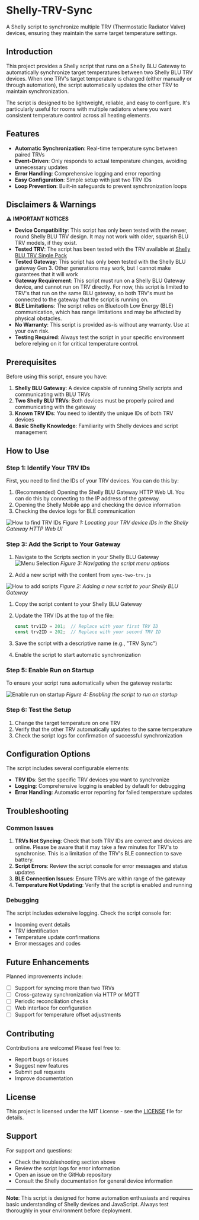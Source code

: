 # Shelly-TRV-Sync

A Shelly script to synchronize multiple TRV (Thermostatic Radiator Valve) devices, ensuring they maintain the same target temperature settings.

## Introduction

This project provides a Shelly script that runs on a Shelly BLU Gateway to automatically synchronize target temperatures between two Shelly BLU TRV devices. When one TRV's target temperature is changed (either manually or through automation), the script automatically updates the other TRV to maintain synchronization.

The script is designed to be lightweight, reliable, and easy to configure. It's particularly useful for rooms with multiple radiators where you want consistent temperature control across all heating elements.

## Features

- **Automatic Synchronization**: Real-time temperature sync between paired TRVs
- **Event-Driven**: Only responds to actual temperature changes, avoiding unnecessary updates
- **Error Handling**: Comprehensive logging and error reporting
- **Easy Configuration**: Simple setup with just two TRV IDs
- **Loop Prevention**: Built-in safeguards to prevent synchronization loops

## Disclaimers & Warnings

⚠️ **IMPORTANT NOTICES**

- **Device Compatibility**: This script has only been tested with the newer, round Shelly BLU TRV design. It may not work with older, squarish BLU TRV models, if they exist.
- **Tested TRV**: The script has been tested with the TRV available at [Shelly BLU TRV Single Pack](https://www.shelly.com/products/shelly-blu-trv-single-pack)
- **Tested Gateway**: This script has only been tested with the Shelly BLU gateway Gen 3. Other generations may work, but I cannot make gurantees that it will work
- **Gateway Requirement**: This script must run on a Shelly BLU Gateway device, and cannot run on TRV directly. For now, this script is limited to TRV's that run on the same BLU gateway, so both TRV's must be connected to the gateway that the script is running on. 
- **BLE Limitations**: The script relies on Bluetooth Low Energy (BLE) communication, which has range limitations and may be affected by physical obstacles.
- **No Warranty**: This script is provided as-is without any warranty. Use at your own risk.
- **Testing Required**: Always test the script in your specific environment before relying on it for critical temperature control.

## Prerequisites

Before using this script, ensure you have:

1. **Shelly BLU Gateway**: A device capable of running Shelly scripts and communicating with BLU TRVs
2. **Two Shelly BLU TRVs**: Both devices must be properly paired and communicating with the gateway
3. **Known TRV IDs**: You need to identify the unique IDs of both TRV devices
4. **Basic Shelly Knowledge**: Familiarity with Shelly devices and script management

## How to Use

### Step 1: Identify Your TRV IDs

First, you need to find the IDs of your TRV devices. You can do this by:

1. (Recommended) Opening the Shelly BLU Gateway HTTP Web UI. You can do this by connecting to the IP address of the gateway.
2. Opening the Shelly Mobile app and checking the device information
3. Checking the device logs for BLE communication

![How to find TRV IDs](Images/README/How-to-find-id's.png)
*Figure 1: Locating your TRV device IDs in the Shelly Gateway HTTP Web UI*


### Step 3: Add the Script to Your Gateway

1. Navigate to the Scripts section in your Shelly BLU Gateway
![Menu Selection](Images/README/Menu-Selection.png)
*Figure 3: Navigating the script menu options*

2. Add a new script with the content from `sync-two-trv.js`

![How to add scripts](Images/README/How-to-add-Scripts.png)
*Figure 2: Adding a new script to your Shelly BLU Gateway*


1. Copy the script content to your Shelly BLU Gateway
2. Update the TRV IDs at the top of the file:
   ```javascript
   const trv1ID = 201;  // Replace with your first TRV ID
   const trv2ID = 202;  // Replace with your second TRV ID
   ```

2. Save the script with a descriptive name (e.g., "TRV Sync")
3. Enable the script to start automatic synchronization



### Step 5: Enable Run on Startup

To ensure your script runs automatically when the gateway restarts:

![Enable run on startup](Images/README/Enable-run-on-startup.png)
*Figure 4: Enabling the script to run on startup*

### Step 6: Test the Setup

1. Change the target temperature on one TRV
2. Verify that the other TRV automatically updates to the same temperature
3. Check the script logs for confirmation of successful synchronization

## Configuration Options

The script includes several configurable elements:

- **TRV IDs**: Set the specific TRV devices you want to synchronize
- **Logging**: Comprehensive logging is enabled by default for debugging
- **Error Handling**: Automatic error reporting for failed temperature updates

## Troubleshooting

### Common Issues

1. **TRVs Not Syncing**: Check that both TRV IDs are correct and devices are online. Please be aware that it may take a few minutes for TRV's to synchronise. This is a limitation of the TRV's BLE connection to save battery.
2. **Script Errors**: Review the script console for error messages and status updates
3. **BLE Connection Issues**: Ensure TRVs are within range of the gateway
4. **Temperature Not Updating**: Verify that the script is enabled and running

### Debugging

The script includes extensive logging. Check the script console for:
- Incoming event details
- TRV identification
- Temperature update confirmations
- Error messages and codes

## Future Enhancements

Planned improvements include:

- [ ] Support for syncing more than two TRVs
- [ ] Cross-gateway synchronization via HTTP or MQTT
- [ ] Periodic reconciliation checks
- [ ] Web interface for configuration
- [ ] Support for temperature offset adjustments

## Contributing

Contributions are welcome! Please feel free to:
- Report bugs or issues
- Suggest new features
- Submit pull requests
- Improve documentation

## License

This project is licensed under the MIT License - see the [LICENSE](LICENSE) file for details.

## Support

For support and questions:
- Check the troubleshooting section above
- Review the script logs for error information
- Open an issue on the GitHub repository
- Consult the Shelly documentation for general device information

---

**Note**: This script is designed for home automation enthusiasts and requires basic understanding of Shelly devices and JavaScript. Always test thoroughly in your environment before deployment.
